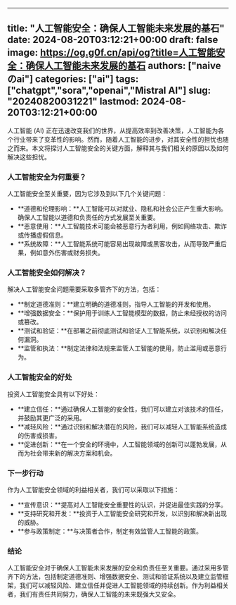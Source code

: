 
---
title: "人工智能安全：确保人工智能未来发展的基石"
date: 2024-08-20T03:12:21+00:00
draft: false
image: https://og.g0f.cn/api/og?title=人工智能安全：确保人工智能未来发展的基石
authors: ["naiveのai"]
categories: ["ai"]
tags: ["chatgpt","sora","openai","Mistral AI"]
slug: "20240820031221"
lastmod: 2024-08-20T03:12:21+00:00
---
人工智能 (AI) 正在迅速改变我们的世界，从提高效率到改善决策，人工智能为各个行业带来了变革性的影响。然而，随着人工智能的进步，对其安全性的担忧也随之而来。本文将探讨人工智能安全的关键方面，解释其与我们相关的原因以及如何解决这些担忧。

### 人工智能安全为何重要？

人工智能安全至关重要，因为它涉及到以下几个关键问题：

- **道德和伦理影响：**人工智能可以对就业、隐私和社会公正产生重大影响。确保人工智能以道德和负责任的方式发展至关重要。
- **恶意使用：**人工智能技术可能会被恶意行为者利用，例如网络攻击、欺诈或传播虚假信息。
- **系统故障：**人工智能系统可能容易出现故障或黑客攻击，从而导致严重后果，例如意外伤害或财务损失。

### 人工智能安全如何解决？

解决人工智能安全问题需要采取多管齐下的方法，包括：

- **制定道德准则：**建立明确的道德准则，指导人工智能的开发和使用。
- **增强数据安全：**保护用于训练人工智能模型的数据，防止未经授权的访问或篡改。
- **测试和验证：**在部署之前彻底测试和验证人工智能系统，以识别和解决任何漏洞。
- **监管和执法：**制定法律和法规来监管人工智能的使用，防止滥用或恶意行为。

### 人工智能安全的好处

投资人工智能安全具有以下好处：

- **建立信任：**通过确保人工智能的安全性，我们可以建立对该技术的信任，并鼓励其更广泛的采用。
- **减轻风险：**通过识别和解决潜在的风险，我们可以减轻人工智能系统造成的伤害或损害。
- **促进创新：**在一个安全的环境中，人工智能领域的创新可以蓬勃发展，从而为社会带来新的解决方案和机会。

### 下一步行动

作为人工智能安全领域的利益相关者，我们可以采取以下措施：

- **宣传意识：**提高对人工智能安全重要性的认识，并促进最佳实践的分享。
- **支持研究和开发：**投资于人工智能安全研究和开发，以识别和解决新出现的威胁。
- **参与政策制定：**与决策者合作，制定有效监管人工智能的政策。

### 结论

人工智能安全对于确保人工智能未来发展的安全和负责任至关重要。通过采用多管齐下的方法，包括制定道德准则、增强数据安全、测试和验证系统以及建立监管框架，我们可以减轻风险、建立信任并促进人工智能领域的持续创新。作为利益相关者，我们有责任共同努力，确保人工智能的未来既强大又安全。